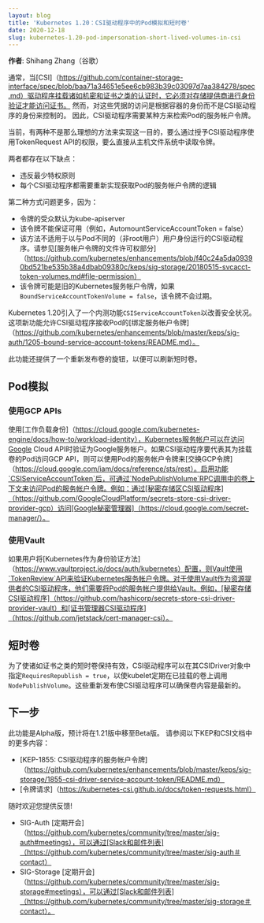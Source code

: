 ```yaml
---
layout: blog
title: 'Kubernetes 1.20：CSI驱动程序中的Pod模拟和短时卷'
date: 2020-12-18
slug: kubernetes-1.20-pod-impersonation-short-lived-volumes-in-csi
---
```

<!--
layout: blog
title: 'Kubernetes 1.20: Pod Impersonation and Short-lived Volumes in CSI Drivers'
date: 2020-12-18
slug: kubernetes-1.20-pod-impersonation-short-lived-volumes-in-csi
-->

<!--
**Author**: Shihang Zhang (Google)
-->
**作者**: Shihang Zhang（谷歌）

<!--
Typically when a [CSI](https://github.com/container-storage-interface/spec/blob/baa71a34651e5ee6cb983b39c03097d7aa384278/spec.md) driver mounts credentials such as secrets and certificates, it has to authenticate against storage providers to access the credentials. However, the access to those credentials are controlled on the basis of the pods' identities rather than the CSI driver's identity. CSI drivers, therefore, need some way to retrieve pod's service account token. 
-->
通常，当[CSI]（https://github.com/container-storage-interface/spec/blob/baa71a34651e5ee6cb983b39c03097d7aa384278/spec.md）驱动程序挂载诸如机密和证书之类的认证时，它必须对存储提供商进行身份验证才能访问证书。 然而，对这些凭据的访问是根据容器的身份而不是CSI驱动程序的身份来控制的。 因此，CSI驱动程序需要某种方来检索Pod的服务帐户令牌。

<!--
Currently there are two suboptimal approaches to achieve this, either by granting CSI drivers the permission to use TokenRequest API or by reading tokens directly from the host filesystem. 
-->
当前，有两种不是那么理想的方法来实现这一目的，要么通过授予CSI驱动程序使用TokenRequest API的权限，要么直接从主机文件系统中读取令牌。

<!--
Both of them exhibit the following drawbacks:
-->
两者都存在以下缺点：

<!--
- Violating the principle of least privilege
- Every CSI driver needs to re-implement the logic of getting the pod’s service account token
-->
- 违反最少特权原则
- 每个CSI驱动程序都需要重新实现获取Pod的服务帐户令牌的逻辑

<!--
The second approach is more problematic due to:
-->
第二种方式问题更多，因为：

<!--
- The audience of the token defaults to the kube-apiserver
- The token is not guaranteed to be available (e.g. `AutomountServiceAccountToken=false`)
- The approach does not work for CSI drivers that run as a different (non-root) user from the pods. See [file permission section for service account token](https://github.com/kubernetes/enhancements/blob/f40c24a5da09390bd521be535b38a4dbab09380c/keps/sig-storage/20180515-svcacct-token-volumes.md#file-permission)
- The token might be legacy Kubernetes service account token which doesn’t expire if `BoundServiceAccountTokenVolume=false`
-->
- 令牌的受众默认为kube-apiserver
- 该令牌不能保证可用（例如，AutomountServiceAccountToken = false）
- 该方法不适用于以与Pod不同的（非root用户）用户身份运行的CSI驱动程序。请参见[服务帐户令牌的文件许可权部分]（https://github.com/kubernetes/enhancements/blob/f40c24a5da09390bd521be535b38a4dbab09380c/keps/sig-storage/20180515-svcacct-token-volumes.md#file-permission）
- 该令牌可能是旧的Kubernetes服务帐户令牌，如果`BoundServiceAccountTokenVolume = false`，该令牌不会过期。

<!--
Kubernetes 1.20 introduces an alpha feature, `CSIServiceAccountToken`, to improve the security posture. The new feature allows CSI drivers to receive pods' [bound service account tokens](https://github.com/kubernetes/enhancements/blob/master/keps/sig-auth/1205-bound-service-account-tokens/README.md).
-->
Kubernetes 1.20引入了一个内测功能`CSIServiceAccountToken`以改善安全状况。这项新功能允许CSI驱动程序接收Pod的[绑定服务帐户令牌]（https://github.com/kubernetes/enhancements/blob/master/keps/sig-auth/1205-bound-service-account-tokens/README.md）。

<!--
This feature also provides a knob to re-publish volumes so that short-lived volumes can be refreshed.
-->
此功能还提供了一个重新发布卷的旋钮，以便可以刷新短时卷。

<!--
## Pod Impersonation

### Using GCP APIs
-->
## Pod模拟

### 使用GCP APIs

<!--
Using [Workload Identity](https://cloud.google.com/kubernetes-engine/docs/how-to/workload-identity), a Kubernetes service account can authenticate as a Google service account when accessing Google Cloud APIs. If a CSI driver needs to access GCP APIs on behalf of the pods that it is mounting volumes for, it can use the pod's service account token to [exchange for GCP tokens](https://cloud.google.com/iam/docs/reference/sts/rest). The pod's service account token is plumbed through the volume context in `NodePublishVolume` RPC calls when the feature `CSIServiceAccountToken` is enabled. For example: accessing [Google Secret Manager](https://cloud.google.com/secret-manager/) via a [secret store CSI driver](https://github.com/GoogleCloudPlatform/secrets-store-csi-driver-provider-gcp).
-->
使用[工作负载身份]（https://cloud.google.com/kubernetes-engine/docs/how-to/workload-identity），Kubernetes服务帐户可以在访问Google Cloud API时验证为Google服务帐户。如果CSI驱动程序要代表其为挂载卷的Pod访问GCP API，则可以使用Pod的服务帐户令牌来[交换GCP令牌]（https://cloud.google.com/iam/docs/reference/sts/rest）。启用功能`CSIServiceAccountToken`后，可通过`NodePublishVolume`RPC调用中的卷上下文来访问Pod的服务帐户令牌。例如：通过[秘密存储区CSI驱动程序]（https://github.com/GoogleCloudPlatform/secrets-store-csi-driver-provider-gcp）访问[Google秘密管理器]（https://cloud.google.com/secret-manager/）。

<!--
### Using Vault

If users configure [Kubernetes as an auth method](https://www.vaultproject.io/docs/auth/kubernetes), Vault uses the `TokenReview` API to validate the Kubernetes service account token. For CSI drivers using Vault as resources provider, they need to present the pod's service account to Vault. For example, [secrets store CSI driver](https://github.com/hashicorp/secrets-store-csi-driver-provider-vault) and [cert manager CSI driver](https://github.com/jetstack/cert-manager-csi).
-->
### 使用Vault

如果用户将[Kubernetes作为身份验证方法]（https://www.vaultproject.io/docs/auth/kubernetes）配置，则Vault使用`TokenReview`API来验证Kubernetes服务帐户令牌。对于使用Vault作为资源提供者的CSI驱动程序，他们需要将Pod的服务帐户提供给Vault。例如，[秘密存储CSI驱动程序]（https://github.com/hashicorp/secrets-store-csi-driver-provider-vault）和[证书管理器CSI驱动程序]（https://github.com/jetstack/cert-manager-csi）。

<!--
## Short-lived Volumes

To keep short-lived volumes such as certificates effective, CSI drivers can specify `RequiresRepublish=true` in their`CSIDriver` object to have the kubelet periodically call `NodePublishVolume` on mounted volumes. These republishes allow CSI drivers to ensure that the volume content is up-to-date.
-->
## 短时卷

为了使诸如证书之类的短时卷保持有效，CSI驱动程序可以在其CSIDriver对象中指定`RequiresRepublish = true`，以使kubelet定期在已挂载的卷上调用`NodePublishVolume`。这些重新发布使CSI驱动程序可以确保卷内容是最新的。

<!--
## Next steps

This feature is alpha and projected to move to beta in 1.21. See more in the following KEP and CSI documentation:
-->
## 下一步

此功能是Alpha版，预计将在1.21版中移至Beta版。 请参阅以下KEP和CSI文档中的更多内容：

<!--
- [KEP-1855: Service Account Token for CSI Driver](https://github.com/kubernetes/enhancements/blob/master/keps/sig-storage/1855-csi-driver-service-account-token/README.md)
- [Token Requests](https://kubernetes-csi.github.io/docs/token-requests.html)
-->
- [KEP-1855: CSI驱动程序的服务帐户令牌]（https://github.com/kubernetes/enhancements/blob/master/keps/sig-storage/1855-csi-driver-service-account-token/README.md）
- [令牌请求]（https://kubernetes-csi.github.io/docs/token-requests.html）

<!--
Your feedback is always welcome!
- SIG-Auth [meets regularly](https://github.com/kubernetes/community/tree/master/sig-auth#meetings) and can be reached via [Slack and the mailing list](https://github.com/kubernetes/community/tree/master/sig-auth#contact)
- SIG-Storage [meets regularly](https://github.com/kubernetes/community/tree/master/sig-storage#meetings) and can be reached via [Slack and the mailing list](https://github.com/kubernetes/community/tree/master/sig-storage#contact).
-->
随时欢迎您提供反馈!
- SIG-Auth [定期开会]（https://github.com/kubernetes/community/tree/master/sig-auth#meetings），可以通过[Slack和邮件列表]（https://github.com/kubernetes/community/tree/master/sig-auth＃contact）
- SIG-Storage [定期开会]（https://github.com/kubernetes/community/tree/master/sig-storage#meetings），可以通过[Slack和邮件列表]（https://github.com/kubernetes/community/tree/master/sig-storage＃contact）。
